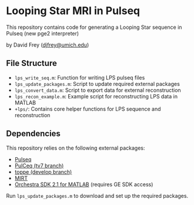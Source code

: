 # Looping Star MRI in Pulseq
This repository contains code for generating a Looping Star sequence in Pulseq (new pge2 interpreter)

by David Frey (djfrey@umich.edu)

## File Structure
- `lps_write_seq.m`: Function for writing LPS pulseq files
- `lps_update_packages.m`: Script to update required external packages
- `lps_convert_data.m`: Script to export data for external reconstruction
- `lps_recon_example.m`: Example script for reconstructing LPS data in MATLAB
- `+lps/`: Contains core helper functions for LPS sequence and reconstruction

## Dependencies
This repository relies on the following external packages:
- [Pulseq](https://github.com/pulseq/pulseq)
- [PulCeq (tv7 branch)](https://github.com/HarmonizedMRI/PulCeq/tree/tv7)
- [toppe (develop branch)](https://github.com/toppeMRI/toppe/tree/develop)
- [MIRT](https://github.com/JeffFessler/MIRT)
- [Orchestra SDK 2.1 for MATLAB](https://weconnect.gehealthcare.com/s/feed/0D53a00008pQ1Q8CAK) (requires GE SDK access)

Run `lps_update_packages.m` to download and set up the required packages.
